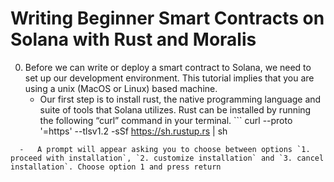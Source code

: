 # Writing Beginner Smart Contracts on Solana with Rust and Moralis


0.	Before we can write or deploy a smart contract to Solana, we need to set up our development environment. This tutorial implies that you are using a unix (MacOS or Linux) based machine. 
    -	Our first step is to install rust, the native programming language and suite of tools that Solana utilizes. Rust can be installed by running the following “curl” command in your terminal. ```
  curl --proto '=https' --tlsv1.2 -sSf https://sh.rustup.rs | sh
  ```
    -	A prompt will appear asking you to choose between options `1. proceed with installation`, `2. customize installation` and `3. cancel installation`. Choose option 1 and press return
  

